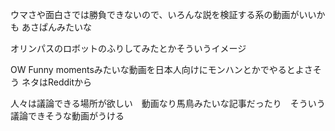 ウマさや面白さでは勝負できないので、いろんな説を検証する系の動画がいいかも
あさぱんみたいな

オリンパスのロボットのふりしてみたとかそういうイメージ

OW Funny momentsみたいな動画を日本人向けにモンハンとかでやるとよさそう
ネタはRedditから

人々は議論できる場所が欲しい　動画なり馬鳥みたいな記事だったり　そういう議論できそうな動画がうける
